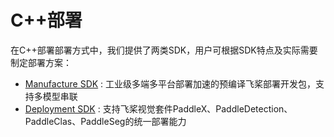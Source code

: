 # C++部署

在C++部署部署方式中，我们提供了两类SDK，用户可根据SDK特点及实际需要制定部署方案：
- [Manufacture SDK](./docs/manufacture_sdk) : 工业级多端多平台部署加速的预编译飞桨部署开发包，支持多模型串联
- [Deployment SDK](./docs/deployment.md) : 支持飞桨视觉套件PaddleX、PaddleDetection、PaddleClas、PaddleSeg的统一部署能力
